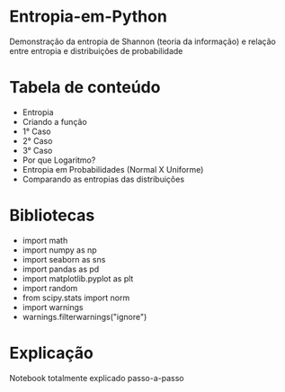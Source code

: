 # Entropia-em-Python
Demonstração da entropia de Shannon (teoria da informação) e relação entre entropia e distribuições de probabilidade

# Tabela de conteúdo
- Entropia
- Criando a função
- 1° Caso
- 2° Caso
- 3° Caso
- Por que Logaritmo?
- Entropia em Probabilidades (Normal X Uniforme)
- Comparando as entropias das distribuições

# Bibliotecas
- import math
- import numpy as np
- import seaborn as sns
- import pandas as pd
- import matplotlib.pyplot as plt
- import random
- from scipy.stats import norm
- import warnings
- warnings.filterwarnings("ignore")

# Explicação
Notebook totalmente explicado passo-a-passo
